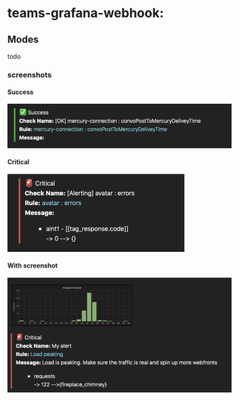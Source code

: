 # teams-grafana-webhook:

## Modes

todo

### screenshots

#### Success
![Success](images/success.png?raw=true)

#### Critical
![Success](images/critical.png?raw=true)

#### With screenshot
![Success](images/with-image.png?raw=true)